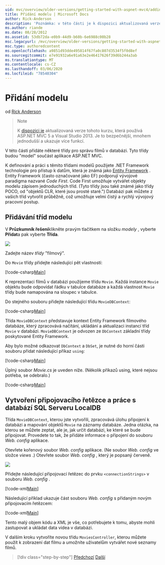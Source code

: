 ```yaml
---
uid: mvc/overview/older-versions/getting-started-with-aspnet-mvc4/adding-a-model
title: Přidání modelu | Microsoft Docs
author: Rick-Anderson
description: 'Poznámka: v této části je k dispozici aktualizovaná verze tohoto kurzu, která používá ASP.NET MVC 5 a Visual Studio 2013. Je to bezpečnější, takže je mnohem jednodušší postupovat a demo...'
ms.author: riande
ms.date: 08/28/2012
ms.assetid: 53db72da-e0b9-44d9-b60b-6e6988c00b28
msc.legacyurl: /mvc/overview/older-versions/getting-started-with-aspnet-mvc4/adding-a-model
msc.type: authoredcontent
ms.openlocfilehash: a9851d93dde495814f67fa0c807d3534f5f0d8ef
ms.sourcegitcommit: e7e91932a6e91a63e2e46417626f39d6b244a3ab
ms.translationtype: MT
ms.contentlocale: cs-CZ
ms.lasthandoff: 03/06/2020
ms.locfileid: "78540304"
---
```

# <a name="adding-a-model"></a>Přidání modelu

od [Rick Anderson](https://twitter.com/RickAndMSFT)

> > [!NOTE]
> > K [dispozici je](../../getting-started/introduction/getting-started.md) aktualizovaná verze tohoto kurzu, která používá ASP.NET MVC 5 a Visual Studio 2013. Je to bezpečnější, mnohem jednodušší a ukazuje více funkcí.

V této části přidáte některé třídy pro správu filmů v databázi. Tyto třídy budou &quot;model&quot; součást aplikace ASP.NET MVC.

K definování a práci s těmito třídami modelů použijete .NET Framework technologie pro přístup k datům, která je známá jako [Entity Framework](https://msdn.microsoft.com/library/bb399572(VS.110).aspx) . Entity Framework (často označované jako EF) podporují vývojové paradigma nazvané *Code First*. Code First umožňuje vytvářet objekty modelu zápisem jednoduchých tříd. (Tyto třídy jsou také známé jako třídy POCO, od &quot;objektů CLR, které jsou prosté staré.&quot;) Databázi pak můžete z vašich tříd vytvořit průběžně, což umožňuje velmi čistý a rychlý vývojový pracovní postup.

## <a name="adding-model-classes"></a>Přidávání tříd modelu

V **Průzkumník řešení**klikněte pravým tlačítkem na složku *modely* , vyberte **Přidat**a pak vyberte **Třída**.

![](adding-a-model/_static/image1.png)

Zadejte název *třídy* &quot;filmový&quot;.

Do `Movie` třídy přidejte následující pět vlastností:

[!code-csharp[Main](adding-a-model/samples/sample1.cs)]

K reprezentaci filmů v databázi použijeme třídu `Movie`. Každá instance `Movie` objektu bude odpovídat řádku v tabulce databáze a každá vlastnost `Movie` třídy bude namapována na sloupec v tabulce.

Do stejného souboru přidejte následující třídu `MovieDBContext`:

[!code-csharp[Main](adding-a-model/samples/sample2.cs)]

Třída `MovieDBContext` představuje kontext Entity Framework filmového databáze, který zpracovává načítání, ukládání a aktualizaci instancí tříd `Movie` v databázi. `MovieDBContext` je odvozen ze `DbContext` základní třídy poskytované Entity Framework.

Aby bylo možné odkazovat `DbContext` a `DbSet`, je nutné do horní části souboru přidat následující příkaz `using`:

[!code-csharp[Main](adding-a-model/samples/sample3.cs)]

Úplný soubor *Movie.cs* je uveden níže. (Několik příkazů using, které nejsou potřeba, se odebralo.)

[!code-csharp[Main](adding-a-model/samples/sample4.cs)]

## <a name="creating-a-connection-string-and-working-with-sql-server-localdb"></a>Vytvoření připojovacího řetězce a práce s databází SQL Serveru LocalDB

Třída `MovieDBContext`, kterou jste vytvořili, zpracovává úlohu připojení k databázi a mapování objektů `Movie` na záznamy databáze. Jedna otázka, na kterou se můžete zeptat, ale je, jak určit databázi, ke které se bude připojovat. Provedete to tak, že přidáte informace o připojení do souboru *Web. config* aplikace.

Otevřete kořenový soubor *Web. config* aplikace. (Ne soubor *Web. config* ve složce *views* .) Otevřete soubor *Web. config* , který je popsaný červeně.

![](adding-a-model/_static/image2.png)

Přidejte následující připojovací řetězec do prvku `<connectionStrings>` v souboru *Web. config* .

[!code-xml[Main](adding-a-model/samples/sample5.xml)]

Následující příklad ukazuje část souboru *Web. config* s přidaným novým připojovacím řetězcem:

[!code-xml[Main](adding-a-model/samples/sample6.xml?highlight=6-9)]

Tento malý objem kódu a XML je vše, co potřebujete k tomu, abyste mohli zastupovat a ukládat data videa v databázi.

V dalším kroku vytvoříte novou třídu `MoviesController`, kterou můžete použít k zobrazení dat filmu a umožníte uživatelům vytvářet nové seznamy filmů.

> [!div class="step-by-step"]
> [Předchozí](adding-a-view.md)
> [Další](accessing-your-models-data-from-a-controller.md)
